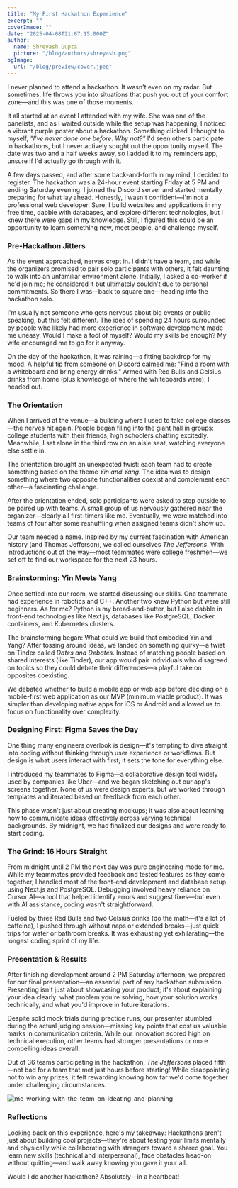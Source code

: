 ```yaml
---
title: "My First Hackathon Experience"
excerpt: ""
coverImage: ""
date: "2025-04-08T21:07:15.000Z"
author:
  name: Shreyash Gupta
  picture: "/blog/authors/shreyash.png"
ogImage:
  url: "/blog/preview/cover.jpeg"
---
```


I never planned to attend a hackathon. It wasn't even on my radar. But sometimes, life throws you into situations that push you out of your comfort zone—and this was one of those moments.

It all started at an event I attended with my wife. She was one of the panelists, and as I waited outside while the setup was happening, I noticed a vibrant purple poster about a hackathon. Something clicked. I thought to myself, *"I've never done one before. Why not?"* I'd seen others participate in hackathons, but I never actively sought out the opportunity myself. The date was two and a half weeks away, so I added it to my reminders app, unsure if I'd actually go through with it.

A few days passed, and after some back-and-forth in my mind, I decided to register. The hackathon was a 24-hour event starting Friday at 5 PM and ending Saturday evening. I joined the Discord server and started mentally preparing for what lay ahead. Honestly, I wasn't confident—I'm not a professional web developer. Sure, I build websites and applications in my free time, dabble with databases, and explore different technologies, but I knew there were gaps in my knowledge. Still, I figured this could be an opportunity to learn something new, meet people, and challenge myself.

### Pre-Hackathon Jitters

As the event approached, nerves crept in. I didn't have a team, and while the organizers promised to pair solo participants with others, it felt daunting to walk into an unfamiliar environment alone. Initially, I asked a co-worker if he'd join me; he considered it but ultimately couldn't due to personal commitments. So there I was—back to square one—heading into the hackathon solo.

I'm usually not someone who gets nervous about big events or public speaking, but this felt different. The idea of spending 24 hours surrounded by people who likely had more experience in software development made me uneasy. Would I make a fool of myself? Would my skills be enough? My wife encouraged me to go for it anyway.

On the day of the hackathon, it was raining—a fitting backdrop for my mood. A helpful tip from someone on Discord calmed me: "Find a room with a whiteboard and bring energy drinks." Armed with Red Bulls and Celsius drinks from home (plus knowledge of where the whiteboards were), I headed out.

### The Orientation

When I arrived at the venue—a building where I used to take college classes—the nerves hit again. People began filing into the giant hall in groups: college students with their friends, high schoolers chatting excitedly. Meanwhile, I sat alone in the third row on an aisle seat, watching everyone else settle in.

The orientation brought an unexpected twist: each team had to create something based on the theme *Yin and Yang*. The idea was to design something where two opposite functionalities coexist and complement each other—a fascinating challenge.

After the orientation ended, solo participants were asked to step outside to be paired up with teams. A small group of us nervously gathered near the organizer—clearly all first-timers like me. Eventually, we were matched into teams of four after some reshuffling when assigned teams didn't show up.

Our team needed a name. Inspired by my current fascination with American history (and Thomas Jefferson), we called ourselves *The Jeffersons*. With introductions out of the way—most teammates were college freshmen—we set off to find our workspace for the next 23 hours.

### Brainstorming: Yin Meets Yang

Once settled into our room, we started discussing our skills. One teammate had experience in robotics and C++. Another two knew Python but were still beginners. As for me? Python is my bread-and-butter, but I also dabble in front-end technologies like Next.js, databases like PostgreSQL, Docker containers, and Kubernetes clusters.

The brainstorming began: What could we build that embodied Yin and Yang? After tossing around ideas, we landed on something quirky—a twist on Tinder called *Dates and Debates*. Instead of matching people based on shared interests (like Tinder), our app would pair individuals who disagreed on topics so they could debate their differences—a playful take on opposites coexisting.

We debated whether to build a mobile app or web app before deciding on a mobile-first web application as our MVP (minimum viable product). It was simpler than developing native apps for iOS or Android and allowed us to focus on functionality over complexity.

### Designing First: Figma Saves the Day

One thing many engineers overlook is design—it's tempting to dive straight into coding without thinking through user experience or workflows. But design is what users interact with first; it sets the tone for everything else.

I introduced my teammates to Figma—a collaborative design tool widely used by companies like Uber—and we began sketching out our app's screens together. None of us were design experts, but we worked through templates and iterated based on feedback from each other.

This phase wasn't just about creating mockups; it was also about learning how to communicate ideas effectively across varying technical backgrounds. By midnight, we had finalized our designs and were ready to start coding.

### The Grind: 16 Hours Straight

From midnight until 2 PM the next day was pure engineering mode for me. While my teammates provided feedback and tested features as they came together, I handled most of the front-end development and database setup using Next.js and PostgreSQL. Debugging involved heavy reliance on Cursor AI—a tool that helped identify errors and suggest fixes—but even with AI assistance, coding wasn't straightforward.

Fueled by three Red Bulls and two Celsius drinks (do the math—it's a lot of caffeine), I pushed through without naps or extended breaks—just quick trips for water or bathroom breaks. It was exhausting yet exhilarating—the longest coding sprint of my life.

### Presentation & Results

After finishing development around 2 PM Saturday afternoon, we prepared for our final presentation—an essential part of any hackathon submission. Presenting isn't just about showcasing your product; it's about explaining your idea clearly: what problem you're solving, how your solution works technically, and what you'd improve in future iterations.

Despite solid mock trials during practice runs, our presenter stumbled during the actual judging session—missing key points that cost us valuable marks in communication criteria. While our innovation scored high on technical execution, other teams had stronger presentations or more compelling ideas overall.

Out of 36 teams participating in the hackathon, *The Jeffersons* placed fifth—not bad for a team that met just hours before starting! While disappointing not to win any prizes, it felt rewarding knowing how far we'd come together under challenging circumstances.

![me-working-with-the-team-on-ideating-and-planning](/blog/content/my-first-hackathon-experience.webp)

### Reflections

Looking back on this experience, here's my takeaway: Hackathons aren't just about building cool projects—they're about testing your limits mentally and physically while collaborating with strangers toward a shared goal. You learn new skills (technical and interpersonal), face obstacles head-on without quitting—and walk away knowing you gave it your all.

Would I do another hackathon? Absolutely—in a heartbeat! 